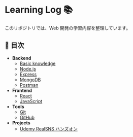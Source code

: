 # Learning Log 📚

このリポジトリでは、Web 開発の学習内容を整理しています。

## 📌 目次

- **Backend**
  - [Basic knowledge](backend/basic_knowledge_of_backend.md)
  - [Node.js](backend/nodejs.md)
  - [Express](backend/express.md)
  - [MongoDB](backend/mongodb.md)
  - [Postman](backend/postman.md)
- **Frontend**
  - [React](frontend/react.md)
  - [JavaScript](frontend/javascript.md)
- **Tools**
  - [Git](tools/git.md)
  - [GitHub](tools/github.md)
- **Projects**
  - [Udemy RealSNS ハンズオン](projects/Udemy-RealSNS.md)
